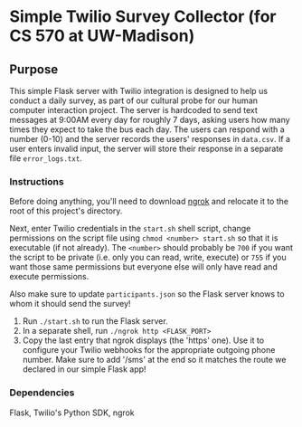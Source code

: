 # Simple Twilio Survey Collector (for CS 570 at UW-Madison)
## Purpose
This simple Flask server with Twilio integration is designed to help us conduct a daily survey, as part of our cultural probe for our human computer interaction project. The server is hardcoded to send text messages at 9:00AM every day for roughly 7 days, asking users how many times they expect to take the bus each day. The users can respond with a number (0-10) and the server records the users' responses in `data.csv`. If a user enters invalid input, the server will store their response in a separate file `error_logs.txt`. 

### Instructions
Before doing anything, you'll need to download [ngrok](https://ngrok.com/download "Download ngrok") and relocate it to the root of this project's directory.

Next, enter Twilio credentials in the `start.sh` shell script, change permissions on the script file using `chmod <number> start.sh` so that it is executable (if not already). The `<number>` should probably be `700` if you want the script to be private (i.e. only you can read, write, execute) or `755` if you want those same permissions but everyone else will only have read and execute permissions.

Also make sure to update `participants.json` so the Flask server knows to whom it should send the survey!

1. Run `./start.sh` to run the Flask server.
2. In a separate shell, run `./ngrok http <FLASK_PORT>`
3. Copy the last entry that ngrok displays (the 'https' one). Use it to configure your Twilio webhooks for the appropriate outgoing phone number. Make sure to add '/sms' at the end so it matches the route we declared in our simple Flask app!

### Dependencies
Flask, Twilio's Python SDK,  ngrok
